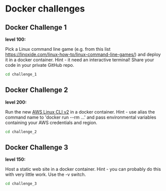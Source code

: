 # Docker challenges

## Docker Challenge 1

__level 100:__

Pick a Linux command line game (e.g. from this list https://linoxide.com/linux-how-to/linux-command-line-games/) and deploy it in a docker container. Hint - it need an interactive terminal! Share your code in your private GitHub repo.

```bash
cd challenge_1
```

## Docker Challenge 2

__level 200:__

Run the new [AWS Linux CLI v2](https://docs.aws.amazon.com/cli/latest/userguide/install-cliv2-linux.html) in a docker container. Hint - use alias the command name to 'docker run --rm ...' and pass environmental variables containing your AWS credentials and region.

```bash
cd challenge_2
```

## Docker Challenge 3

__level 150:__

Host a static web site in a docker container. Hint - you can probably do this with very little work. Use the -v switch.

```bash
cd challenge_3
```